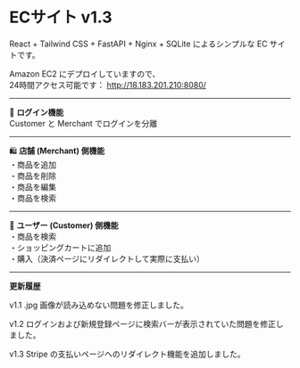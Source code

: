 # ECサイト v1.3

React + Tailwind CSS + FastAPI + Nginx + SQLite によるシンプルな EC サイトです。

Amazon EC2 にデプロイしていますので、  
24時間アクセス可能です： 
http://18.183.201.210:8080/

---

🔐 **ログイン機能**  
Customer と Merchant でログインを分離

---

🛍️ **店舗 (Merchant) 側機能**  
・商品を追加  
・商品を削除  
・商品を編集  
・商品を検索  

---

👤 **ユーザー (Customer) 側機能**  
・商品を検索  
・ショッピングカートに追加  
・購入（決済ページにリダイレクトして実際に支払い）

---

**更新履歴**

v1.1
.jpg 画像が読み込めない問題を修正しました。

v1.2
ログインおよび新規登録ページに検索バーが表示されていた問題を修正しました。

v1.3
Stripe の支払いページへのリダイレクト機能を追加しました。

